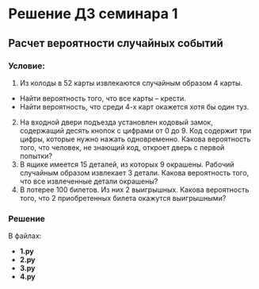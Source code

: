 ﻿# Решение ДЗ семинара 1
## Расчет вероятности случайных событий

### Условие:

1. Из колоды в 52 карты извлекаются случайным образом 4 карты.
- Найти вероятность того, что все карты – крести.
- Найти вероятность, что среди 4-х карт окажется хотя бы один туз.
2. На входной двери подъезда установлен кодовый замок, содержащий десять кнопок с цифрами от 0 до 9. Код содержит три цифры, которые нужно нажать одновременно. Какова вероятность того, что человек, не знающий код, откроет дверь с первой попытки?
3. В ящике имеется 15 деталей, из которых 9 окрашены. Рабочий случайным образом извлекает 3 детали. Какова вероятность того, что все извлеченные детали окрашены?
4. В лотерее 100 билетов. Из них 2 выигрышных. Какова вероятность того, что 2 приобретенных билета окажутся выигрышными?

### Решение

В файлах:
- __1.py__
- __2.py__
- __3.py__
- __4.py__
